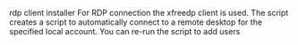 rdp client installer
For RDP connection the xfreedp client is used. The script creates a script to automatically connect to a remote desktop for the specified local account. You can re-run the script to add users
